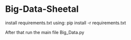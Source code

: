 # Big-Data-Sheetal

install requirements.txt using:
            pip install -r requirements.txt

After that run the main file Big_Data.py
